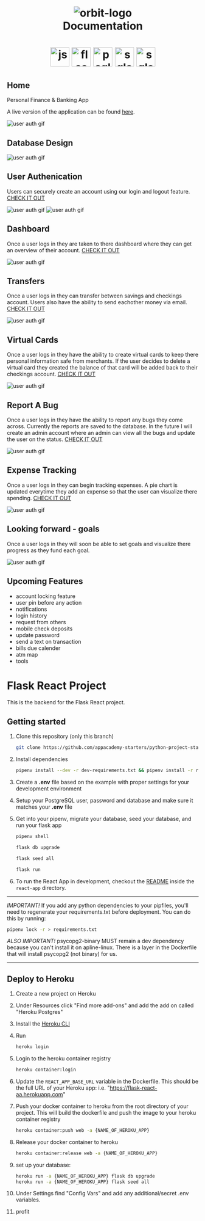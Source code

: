 <h1 align="center">
<img src="https://github.com/miguelcoria94/Orbit/blob/main/readme-images/Screen%20Shot%202021-01-06%20at%201.55.05%20PM.png" alt="orbit-logo">
<br>
  Documentation
</h1>
<h1 align="center">
  <img src="https://cdn.worldvectorlogo.com/logos/react.svg" alt="js-logo" width="50">
  <img src="https://i.ibb.co/d2HFVkR/kisspng-flask-by-example-web-framework-python-bottle-sebastian-estenssoro-5b6c0aa33b3b57-91701197153.png" alt="flask-logo" width="50">
  <img src="https://i.ibb.co/VpGfh8w/icons8-postgresql-96-1.png" alt="psql-logo" width="50">
  <img src="https://hakin9.org/wp-content/uploads/2019/08/connect-a-flask-app-to-a-mysql-database-with-sqlalchemy-and-pymysql.jpg" alt="sqlalchemy-logo" width="50">
  <img src="https://cdn.vox-cdn.com/thumbor/fbrTLtxuP2D29o8VJUaE-u3NKfU=/0x0:792x613/1200x800/filters:focal(300x237:426x363)/cdn.vox-cdn.com/uploads/chorus_image/image/59850273/Docker_logo_011.0.png" alt="sqlalchemy-logo" width="50">
</h1>

## Home

Personal Finance & Banking App
<br>

A live version of the application can be found [here](https://orbit-banking.herokuapp.com/).

![user auth gif](https://github.com/miguelcoria94/Orbit/blob/main/readme-images/homepage.png)

## Database Design

![user auth gif](https://github.com/miguelcoria94/Orbit/blob/main/readme-images/drawSQL-export-2021-01-19_08_58.png)

## User Authenication

Users can securely create an account using our login and logout feature.  [CHECK IT OUT](https://github.com/miguelcoria94/Orbit/tree/main/react-app/src/components/auth)

![user auth gif](https://github.com/miguelcoria94/Orbit/blob/main/readme-images/login.png)
![user auth gif](https://github.com/miguelcoria94/Orbit/blob/main/readme-images/signup.png)

## Dashboard

Once a user logs in they are taken to there dashboard where they can get an overview of their account. [CHECK IT OUT](https://github.com/miguelcoria94/Orbit/blob/main/react-app/src/components/Dashboard.js)

![user auth gif](https://github.com/miguelcoria94/Orbit/blob/main/readme-images/dashboard.png)

## Transfers

Once a user logs in they can transfer between savings and checkings account. Users also have the ability to send eachother money via email. [CHECK IT OUT](https://github.com/miguelcoria94/Orbit/blob/main/react-app/src/components/QuickPay.js)

![user auth gif](https://github.com/miguelcoria94/Orbit/blob/main/readme-images/transfers.png)

## Virtual Cards

Once a user logs in they have the ability to create virtual cards to keep there personal information safe from merchants. If the user decides to delete a virtual card they created the balance of that card will be added back to their checkings account. [CHECK IT OUT](https://github.com/miguelcoria94/Orbit/blob/main/react-app/src/components/VirtualCardForm.js)

![user auth gif](https://github.com/miguelcoria94/Orbit/blob/main/readme-images/vc.png)

## Report A Bug

Once a user logs in they have the ability to report any bugs they come across. Currently the reports are saved to the database. In the future I will create an admin account where an admin can view all the bugs and update the user on the status. [CHECK IT OUT](https://github.com/miguelcoria94/Orbit/blob/main/react-app/src/components/BugReport.js)

![user auth gif](https://github.com/miguelcoria94/Orbit/blob/main/readme-images/bug.png)

## Expense Tracking

Once a user logs in they can begin tracking expenses. A pie chart is updated everytime they add an expense so that the user can visualize there spending. [CHECK IT OUT](https://github.com/miguelcoria94/Orbit/blob/main/react-app/src/components/ExpenseTracking.js)

![user auth gif](https://github.com/miguelcoria94/Orbit/blob/main/readme-images/expenses.png)

## Looking forward - goals

Once a user logs in they will soon be able to set goals and visualize there progress as they fund each goal.

![user auth gif](https://github.com/miguelcoria94/Orbit/blob/main/readme-images/goals.png)

## Upcoming Features

- account locking feature
- user pin before any action
- notifications
- login history
- request from others
- mobile check deposits
- update password
- send a text on transaction
- bills due calender
- atm map
- tools




# Flask React Project

This is the backend for the Flask React project.

## Getting started

1. Clone this repository (only this branch)

   ```bash
   git clone https://github.com/appacademy-starters/python-project-starter.git
   ```

2. Install dependencies

      ```bash
      pipenv install --dev -r dev-requirements.txt && pipenv install -r requirements.txt
      ```

3. Create a **.env** file based on the example with proper settings for your
   development environment
4. Setup your PostgreSQL user, password and database and make sure it matches your **.env** file

5. Get into your pipenv, migrate your database, seed your database, and run your flask app

   ```bash
   pipenv shell
   ```

   ```bash
   flask db upgrade
   ```

   ```bash
   flask seed all
   ```

   ```bash
   flask run
   ```

6. To run the React App in development, checkout the [README](./react-app/README.md) inside the `react-app` directory.

***
*IMPORTANT!*
   If you add any python dependencies to your pipfiles, you'll need to regenerate your requirements.txt before deployment.
   You can do this by running:

   ```bash
   pipenv lock -r > requirements.txt
   ```

*ALSO IMPORTANT!*
   psycopg2-binary MUST remain a dev dependency because you can't install it on apline-linux.
   There is a layer in the Dockerfile that will install psycopg2 (not binary) for us.
***

## Deploy to Heroku

1. Create a new project on Heroku
2. Under Resources click "Find more add-ons" and add the add on called "Heroku Postgres"
3. Install the [Heroku CLI](https://devcenter.heroku.com/articles/heroku-command-line)
4. Run

   ```bash
   heroku login
   ```

5. Login to the heroku container registry

   ```bash
   heroku container:login
   ```

6. Update the `REACT_APP_BASE_URL` variable in the Dockerfile.
   This should be the full URL of your Heroku app: i.e. "https://flask-react-aa.herokuapp.com"
7. Push your docker container to heroku from the root directory of your project.
   This will build the dockerfile and push the image to your heroku container registry

   ```bash
   heroku container:push web -a {NAME_OF_HEROKU_APP}
   ```

8. Release your docker container to heroku

   ```bash
   heroku container:release web -a {NAME_OF_HEROKU_APP}
   ```

9. set up your database:

   ```bash
   heroku run -a {NAME_OF_HEROKU_APP} flask db upgrade
   heroku run -a {NAME_OF_HEROKU_APP} flask seed all
   ```

10. Under Settings find "Config Vars" and add any additional/secret .env variables.

11. profit
